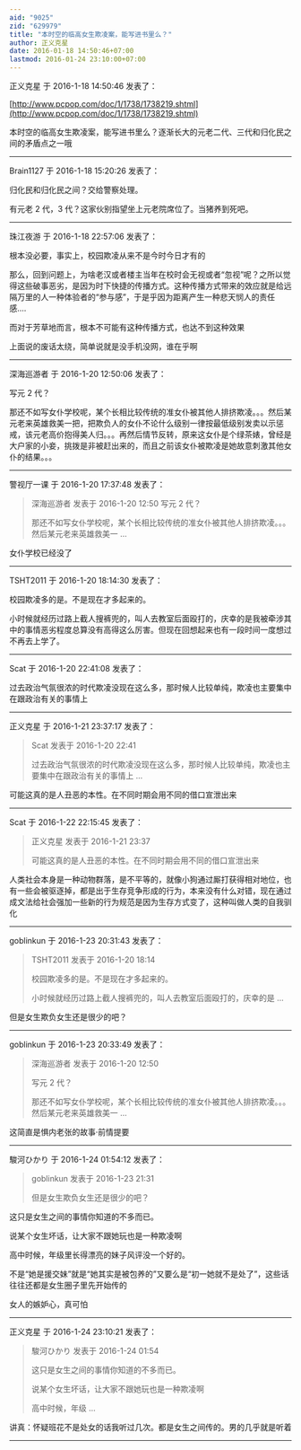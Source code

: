 ```yaml
---
aid: "9025"
zid: "629979"
title: "本时空的临高女生欺凌案，能写进书里么？"
author: 正义克星
date: 2016-01-18 14:50:46+07:00
lastmod: 2016-01-24 23:10:00+07:00
---
```


正义克星 于 2016-1-18 14:50:46 发表了：

[http://www.pcpop.com/doc/1/1738/1738219.shtml](http://www.pcpop.com/doc/1/1738/1738219.shtml)

本时空的临高女生欺凌案，能写进书里么？逐渐长大的元老二代、三代和归化民之间的矛盾点之一哦

---

Brain1127 于 2016-1-18 15:20:26 发表了：

归化民和归化民之间？交给警察处理。

有元老 2 代，3 代？这家伙别指望坐上元老院席位了。当猪养到死吧。

---

珠江夜游 于 2016-1-18 22:57:06 发表了：

根本没必要，事实上，校园欺凌从来不是今时今日才有的

那么，回到问题上，为啥老汉或者楼主当年在校时会无视或者“忽视”呢？之所以觉得这些破事恶劣，是因为时下快捷的传播方式。这种传播方式带来的效应就是给远隔万里的人一种体验者的“参与感”，于是乎因为距离产生一种悲天悯人的责任感....

而对于芳草地而言，根本不可能有这种传播方式，也达不到这种效果

上面说的废话太绕，简单说就是没手机没网，谁在乎啊

---

深海巡游者 于 2016-1-20 12:50:06 发表了：

写元 2 代？

那还不如写女仆学校呢，某个长相比较传统的准女仆被其他人排挤欺凌。。。然后某元老来英雄救美一把，把欺负人的女仆不论什么级别一律按最低级别发卖以示惩戒，该元老高价抱得美人归。。。再然后情节反转，原来这女仆是个绿茶婊，曾经是大户家的小妾，挑拨是非被赶出来的，而且之前该女仆被欺凌是她故意刺激其他女仆的结果。。。

---

警视厅一课 于 2016-1-20 17:37:48 发表了：

> 深海巡游者 发表于 2016-1-20 12:50 写元 2 代？
>
> 那还不如写女仆学校呢，某个长相比较传统的准女仆被其他人排挤欺凌。。。然后某元老来英雄救美一 ...

女仆学校已经没了

---

TSHT2011 于 2016-1-20 18:14:30 发表了：

校园欺凌多的是。不是现在才多起来的。

小时候就经历过路上截人搜裤兜的，叫人去教室后面殴打的，庆幸的是我被牵涉其中的事情恶劣程度总算没有高得这么厉害。但现在回想起来也有一段时间一度想过不再去上学了。

---

Scat 于 2016-1-20 22:41:08 发表了：

过去政治气氛很浓的时代欺凌没现在这么多，那时候人比较单纯，欺凌也主要集中在跟政治有关的事情上

---

正义克星 于 2016-1-21 23:37:17 发表了：

> Scat 发表于 2016-1-20 22:41
>
> 过去政治气氛很浓的时代欺凌没现在这么多，那时候人比较单纯，欺凌也主要集中在跟政治有关的事情上 ...

可能这真的是人丑恶的本性。在不同时期会用不同的借口宣泄出来

---

Scat 于 2016-1-22 22:15:45 发表了：

> 正义克星 发表于 2016-1-21 23:37
>
> 可能这真的是人丑恶的本性。在不同时期会用不同的借口宣泄出来

人类社会本身是一种动物群落，是不平等的，就像小狗通过厮打获得相对地位，也有一些会被驱逐掉，都是出于生存竞争形成的行为，本来没有什么对错，现在通过成文法给社会强加一些新的行为规范是因为生存方式变了，这种叫做人类的自我驯化

---

goblinkun 于 2016-1-23 20:31:43 发表了：

> TSHT2011 发表于 2016-1-20 18:14
>
> 校园欺凌多的是。不是现在才多起来的。
>
> 小时候就经历过路上截人搜裤兜的，叫人去教室后面殴打的，庆幸的是 ...

但是女生欺负女生还是很少的吧？

---

goblinkun 于 2016-1-23 20:33:49 发表了：

> 深海巡游者 发表于 2016-1-20 12:50
>
> 写元 2 代？
>
> 那还不如写女仆学校呢，某个长相比较传统的准女仆被其他人排挤欺凌。。。然后某元老来英雄救美一 ...

这简直是惧内老张的故事·前情提要

---

駿河ひかり 于 2016-1-24 01:54:12 发表了：

> goblinkun 发表于 2016-1-23 21:31
>
> 但是女生欺负女生还是很少的吧？

这只是女生之间的事情你知道的不多而已。

说某个女生坏话，让大家不跟她玩也是一种欺凌啊

高中时候，年级里长得漂亮的妹子风评没一个好的。

不是“她是援交妹”就是“她其实是被包养的”又要么是“初一她就不是处了”，这些话往往还都是女生圈子里先开始传的

女人的嫉妒心，真可怕

---

正义克星 于 2016-1-24 23:10:21 发表了：

> 駿河ひかり 发表于 2016-1-24 01:54
>
> 这只是女生之间的事情你知道的不多而已。
>
> 说某个女生坏话，让大家不跟她玩也是一种欺凌啊
>
> 高中时候，年级 ...

讲真：怀疑班花不是处女的话我听过几次。都是女生之间传的。男的几乎就是听着

---
